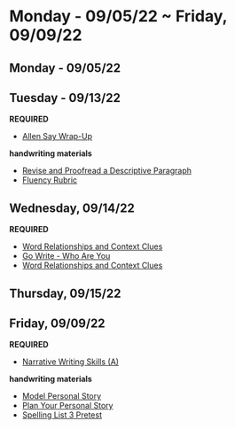 # Monday - 09/05/22 ~ Friday, 09/09/22

## Monday - 09/05/22

## Tuesday -  09/13/22

**REQUIRED**
-   [Allen Say Wrap-Up](https://static.k12.com/calms_media/media/8446500_8447000/8446782/3/21d3d9e4efbaa4bbb74d7077eae353d4f11554a1/ELA_LG_03_01_08_ASA_RDG_FI_08.pdf?_ga=2.221825112.1909301000.1662985398-298254525.1660763735)

**handwriting materials**
-   [Revise and Proofread a Descriptive Paragraph](https://static.k12.com/calms_media/media/8446500_8447000/8446764/3/225d416d8545565cbb7d9a3fa4fdc2c7c864ea7a/12_ELA_AB_03_01_08_ASA_RDG_FI_08_WRT.pdf?_ga=2.222356699.1909301000.1662985398-298254525.1660763735)
-   [Fluency Rubric](https://static.k12.com/calms_media/media/8309500_8310000/8309716/1/b862ca40adf20cc40b10e51b68edc578677545cc/Read_and_Record_Fluency_Rubric_for_Students.docx?_ga=2.222356699.1909301000.1662985398-298254525.1660763735)

## Wednesday, 09/14/22

**REQUIRED**
-   [Word Relationships and Context Clues](https://static.k12.com/calms_media/media/8446500_8447000/8446783/2/0392b6e5f6436a157348d2382c3e8c3bb411400d/ELA_LG_03_01_09_WRCC_WST_IN_01.pdf?_ga=2.53062888.1909301000.1662985398-298254525.1660763735)
-   [Go Write - Who Are You](https://static.k12.com/calms_media/media/8446500_8447000/8446766/3/bc123967f48c34c23f59ac3f8adc72ca9afe03e4/14_ELA_AB_03_01_09_WRCC_WST_IN_01_FW.pdf?_ga=2.53062888.1909301000.1662985398-298254525.1660763735)
-   [Word Relationships and Context Clues](https://static.k12.com/calms_media/media/8446500_8447000/8446765/3/b656b1e5057d3dc03668af3b741a62d8e3a2069d/13_ELA_AB_03_01_09_WRCC_WST_IN_01_VOCA.pdf?_ga=2.53062888.1909301000.1662985398-298254525.1660763735)

## Thursday, 09/15/22



##  Friday, 09/09/22

**REQUIRED**
-   [Narrative Writing Skills (A)](https://static.k12.com/calms_media/media/8446500_8447000/8446784/3/285847d3db3cc2490bdcc19fe8c6f5aa8aed141e/ELA_LG_03_01_11_NWS3_WWS_IN_01.pdf?_ga=2.16359926.1909301000.1662985398-298254525.1660763735)

**handwriting materials**
-   [Model Personal Story](https://static.k12.com/calms_media/media/8446500_8447000/8446769/3/0725b36252f5b1d5a1f6021b05bf8f575a57f9c7/16_ELA_AB_03_01_11_NWS3_WWS_IN_01_WRT1.pdf?_ga=2.16359926.1909301000.1662985398-298254525.1660763735)
-   [Plan Your Personal Story](https://static.k12.com/calms_media/media/8446500_8447000/8446770/3/f7fd15c6b8abd697bc4c9f5faa028bf6254b5345/17_ELA_AB_03_01_11_NWS3_WWS_IN_01_WRT2.pdf?_ga=2.16359926.1909301000.1662985398-298254525.1660763735)
-   [Spelling List 3 Pretest](https://static.k12.com/calms_media/media/8446500_8447000/8446767/3/90a225492ee6bd05e533ce9a04148d8cfb696b5b/15_ELA_AB_03_01_11_NWS3_WWS_IN_01_SPPT.pdf?_ga=2.16359926.1909301000.1662985398-298254525.1660763735)
